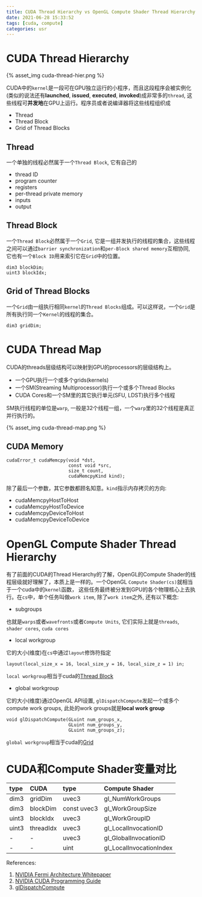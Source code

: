 ```yaml
---
title: CUDA Thread Hierarchy vs OpenGL Compute Shader Thread Hierarchy
date: 2021-06-28 15:33:52
tags: [cuda, compute]
categories: usr
---
```


# CUDA Thread Hierarchy

<!--more-->

{% asset_img cuda-thread-hier.png %}

CUDA中的`kernel`是一段可在GPU独立运行的小程序，而且这段程序会被实例化(类似的说法还有**launched**, **issued**, **executed**, **invoked**)成非常多的`thread`, 这些线程可**并发地**在GPU上运行。程序员或者说编译器将这些线程组织成

- Thread
- Thread Block
- Grid of Thread Blocks

## Thread
一个单独的线程必然属于一个`Thread Block`, 它有自己的

- thread ID
- program counter
- registers
- per-thread private memory
- inputs
- output

## Thread Block
一个`Thread Block`必然属于一个`Grid`, 它是一组并发执行的线程的集合，这些线程之间可以通过`barrier synchronization`和`per-Block shared memory`互相协同, 它也有一个`Block ID`用来索引它在`Grid`中的位置。

```
dim3 blockDim;
uint3 blockIdx;
```

## Grid of Thread Blocks
一个`Grid`由一组执行相同`kernel`的`Thread Blocks`组成。可以这样说，一个`Grid`是所有执行同一个`Kernel`的线程的集合。

```
dim3 gridDim;
```

# CUDA Thread Map
CUDA的threads层级结构可以映射到GPU的processors的层级结构上。

- 一个GPU执行一个或多个grids(kernels)
- 一个SM(Streaming Multiprocessor)执行一个或多个Thread Blocks
- CUDA Cores和一个SM里的其它执行单元(SFU, LDST)执行多个线程

SM执行线程的单位是`warp`, 一般是32个线程一组，一个`warp`里的32个线程是真正并行执行的。

{% asset_img cuda-thread-map.png %}

## CUDA Memory
```
cudaError_t cudaMemcpy(void *dst,
                       const void *src,
                       size_t count,
                       cudaMemcpyKind kind);
```
除了最后一个参数，其它参数都顾名知意。`kind`指示内存拷贝的方向:

- cudaMemcpyHostToHost
- cudaMemcpyHostToDevice
- cudaMemcpyDeviceToHost
- cudaMemcpyDeviceToDevice

# OpenGL Compute Shader Thread Hierarchy

有了前面的CUDA的Thread Hierarchy的了解，OpenGL的Compute Shader的线程层级就好理解了，本质上是一样的。一个OpenGL `Compute Shader(cs)`就相当于一个cuda中的`kernel`函数， 这些任务最终被分发到GPU的各个物理核心上去执行。在`cs`中，单个任务叫做`work item`, 除了`work item`之外, 还有以下概念:

- subgroups

也就是`warps`或者`wavefronts`或者`Compute Units`, 它们实际上就是`threads`, `shader cores`, `cuda cores`

- local workgroup

它的大小(维度)在`cs`中通过`layout`修饰符指定

```
layout(local_size_x = 16, local_size_y = 16, local_size_z = 1) in;
```

`local workgroup`相当于cuda的[Thread Block](#thread-block)

- global workgroup

它的大小(维度)通过OpenGL API设置, `glDispatchCompute`发起一个或多个compute work groups, 此处的work groups就是**local work group**

```
void glDispatchCompute(GLuint num_groups_x,
                       GLuint num_groups_y,
                       GLuint num_groups_z);
```

`global workgroup`相当于cuda的[Grid](#grid-of-thread-blocks)

# CUDA和Compute Shader变量对比

| type      | CUDA                | type         | Compute Shader                 |
|:----------|:--------------------|:-------------|:-------------------------------|
| dim3      | gridDim             | uvec3        | gl_NumWorkGroups               |
| dim3      | blockDim            | const uvec3  | gl_WorkGroupSize               |
| uint3     | blockIdx            | uvec3        | gl_WorkGroupID                 |
| uint3     | threadIdx           | uvec3        | gl_LocalInvocationID           |
| -         | -                   | uvec3        | gl_GlobalInvocationID          |
| -         | -                   | uint         | gl_LocalInvocationIndex        |

References:
1. [NVIDIA Fermi Architecture Whitepaper](https://www.nvidia.com/content/PDF/fermi_white_papers/NVIDIAFermiComputeArchitectureWhitepaper.pdf)
2. [NVIDIA CUDA Programming Guide](https://developer.download.nvidia.cn/compute/DevZone/docs/html/C/doc/CUDA_C_Programming_Guide.pdf)
3. [glDispatchCompute](https://www.khronos.org/registry/OpenGL-Refpages/gl4/html/glDispatchCompute.xhtml)

